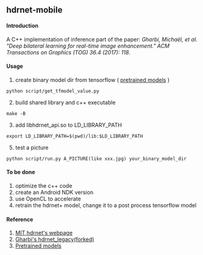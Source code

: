 
## hdrnet-mobile
#### Introduction

A C++ implementation of inference part of the paper: *Gharbi, Michaël, et al. "Deep bilateral learning for real-time image enhancement."  ACM Transactions on Graphics (TOG) 36.4 (2017): 118*.

#### Usage

1. create binary model dir from tensorflow ( [pretrained models](https://data.csail.mit.edu/graphics/hdrnet/pretrained_models.zip) )
```shell
python script/get_tfmodel_value.py
```

2. build shared library and c++ executable 
```shell
make -B
```

3. add libhdrnet_api.so to LD_LIBRARY_PATH
```shell
export LD_LIBRARY_PATH=$(pwd)/lib:$LD_LIBRARY_PATH
```

5. test a picture
```shell
python script/run.py A_PICTURE(like xxx.jpg) your_binary_model_dir
```

#### To be done
1. optimize the c++ code
2. create an Android NDK version
3. use OpenCL to accelerate
4. retrain the hdrnet+ model, change it to a post process tensorflow model


#### Reference
1. [MIT hdrnet's webpage](https://groups.csail.mit.edu/graphics/hdrnet/)
2. [Gharbi's hdrnet_legacy(forked)](https://github.com/itchencheng/hdrnet_legacy)
3. [Pretrained models](https://data.csail.mit.edu/graphics/hdrnet/pretrained_models.zip)



